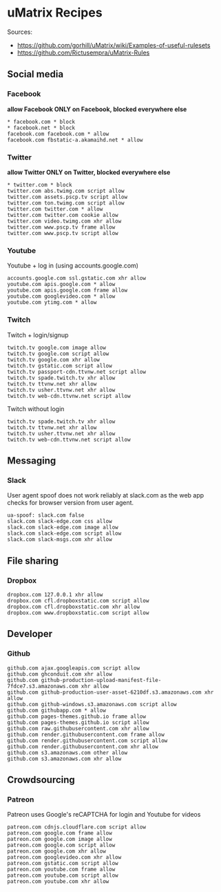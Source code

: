 # uMatrix Recipes

Sources:
- https://github.com/gorhill/uMatrix/wiki/Examples-of-useful-rulesets
- https://github.com/Rictusempra/uMatrix-Rules

## Social media

### Facebook

**allow Facebook ONLY on Facebook, blocked everywhere else**

```
* facebook.com * block
* facebook.net * block
facebook.com facebook.com * allow
facebook.com fbstatic-a.akamaihd.net * allow
```

### Twitter

**allow Twitter ONLY on Twitter, blocked everywhere else**

```
* twitter.com * block
twitter.com abs.twimg.com script allow
twitter.com assets.pscp.tv script allow
twitter.com ton.twimg.com script allow
twitter.com twitter.com * allow
twitter.com twitter.com cookie allow
twitter.com video.twimg.com xhr allow
twitter.com www.pscp.tv frame allow
twitter.com www.pscp.tv script allow
```

### Youtube

Youtube + log in (using accounts.google.com)

```
accounts.google.com ssl.gstatic.com xhr allow
youtube.com apis.google.com * allow
youtube.com apis.google.com frame allow
youtube.com googlevideo.com * allow
youtube.com ytimg.com * allow
```

### Twitch

Twitch + login/signup

```
twitch.tv google.com image allow
twitch.tv google.com script allow
twitch.tv google.com xhr allow
twitch.tv gstatic.com script allow
twitch.tv passport-cdn.ttvnw.net script allow
twitch.tv spade.twitch.tv xhr allow
twitch.tv ttvnw.net xhr allow
twitch.tv usher.ttvnw.net xhr allow
twitch.tv web-cdn.ttvnw.net script allow
```

Twitch without login

```
twitch.tv spade.twitch.tv xhr allow
twitch.tv ttvnw.net xhr allow
twitch.tv usher.ttvnw.net xhr allow
twitch.tv web-cdn.ttvnw.net script allow
```

## Messaging

### Slack

User agent spoof does not work reliably at slack.com as the web app checks for browser version from user agent.

```
ua-spoof: slack.com false
slack.com slack-edge.com css allow
slack.com slack-edge.com image allow
slack.com slack-edge.com script allow
slack.com slack-msgs.com xhr allow
```

## File sharing

### Dropbox

```
dropbox.com 127.0.0.1 xhr allow
dropbox.com cfl.dropboxstatic.com script allow
dropbox.com cfl.dropboxstatic.com xhr allow
dropbox.com www.dropboxstatic.com script allow
```

## Developer

### Github

```
github.com ajax.googleapis.com script allow
github.com ghconduit.com xhr allow
github.com github-production-upload-manifest-file-7fdce7.s3.amazonaws.com xhr allow
github.com github-production-user-asset-6210df.s3.amazonaws.com xhr allow
github.com github-windows.s3.amazonaws.com script allow
github.com githubapp.com * allow
github.com pages-themes.github.io frame allow
github.com pages-themes.github.io script allow
github.com raw.githubusercontent.com xhr allow
github.com render.githubusercontent.com frame allow
github.com render.githubusercontent.com script allow
github.com render.githubusercontent.com xhr allow
github.com s3.amazonaws.com other allow
github.com s3.amazonaws.com xhr allow
```

## Crowdsourcing

### Patreon

Patreon uses Google's reCAPTCHA for login and Youtube for videos

```
patreon.com cdnjs.cloudflare.com script allow
patreon.com google.com frame allow
patreon.com google.com image allow
patreon.com google.com script allow
patreon.com google.com xhr allow
patreon.com googlevideo.com xhr allow
patreon.com gstatic.com script allow
patreon.com youtube.com frame allow
patreon.com youtube.com script allow
patreon.com youtube.com xhr allow
```
